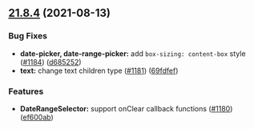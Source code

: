 ## [21.8.4](https://github.com/growingio/gio-design/compare/v21.8.3...v21.8.4) (2021-08-13)


### Bug Fixes

* **date-picker, date-range-picker:** add `box-sizing: content-box` style ([#1184](https://github.com/growingio/gio-design/issues/1184)) ([d685252](https://github.com/growingio/gio-design/commit/d685252c455911272e1cfb393213eca59909bbab))
* **text:** change text children type ([#1181](https://github.com/growingio/gio-design/issues/1181)) ([69fdfef](https://github.com/growingio/gio-design/commit/69fdfefa90bbddcd6567b5ec2d3b315b5fef8fa0))


### Features

* **DateRangeSelector:** support onClear callback functions ([#1180](https://github.com/growingio/gio-design/issues/1180)) ([ef600ab](https://github.com/growingio/gio-design/commit/ef600ab97d6267eab415393356dc2372ad0e8275))



